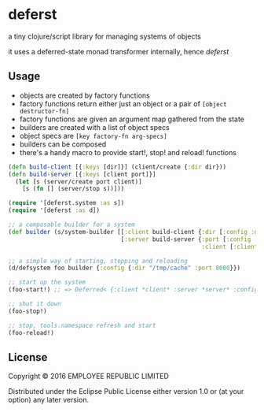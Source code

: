 # deferst

a tiny clojure/script library for managing systems of objects

it uses a deferred-state monad transformer internally, hence *deferst*

## Usage

- objects are created by factory functions
- factory functions return either just an object or a pair of `[object destructor-fn]`
- factory functions are given an argument map gathered from the state
- builders are created with a list of object specs
- object specs are `[key factory-fn arg-specs]`
- builders can be composed
- there's a handy macro to provide start!, stop! and reload! functions


``` clojure
(defn build-client [{:keys [dir]}] (client/create {:dir dir}))
(defn build-server [{:keys [client port]}]
  (let [s (server/create port client)]
    [s (fn [] (server/stop s))]))

(require '[deferst.system :as s])
(require '[deferst :as d])

;; a composable builder for a system
(def builder (s/system-builder [[:client build-client {:dir [:config :dir]}]
                                [:server build-server {:port [:config :port]
                                                       :client [:client]}]]))

;; a simple way of starting, stopping and reloading
(d/defsystem foo builder {:config {:dir "/tmp/cache" :port 8080}})

;; start up the system
(foo-start!) ;; => Deferred< {:client *client* :server *server* :config *config*} >

;; shut it down
(foo-stop!)

;; stop, tools.namespace refresh and start
(foo-reload!)

```

## License

Copyright © 2016 EMPLOYEE REPUBLIC LIMITED

Distributed under the Eclipse Public License either version 1.0 or (at
your option) any later version.
